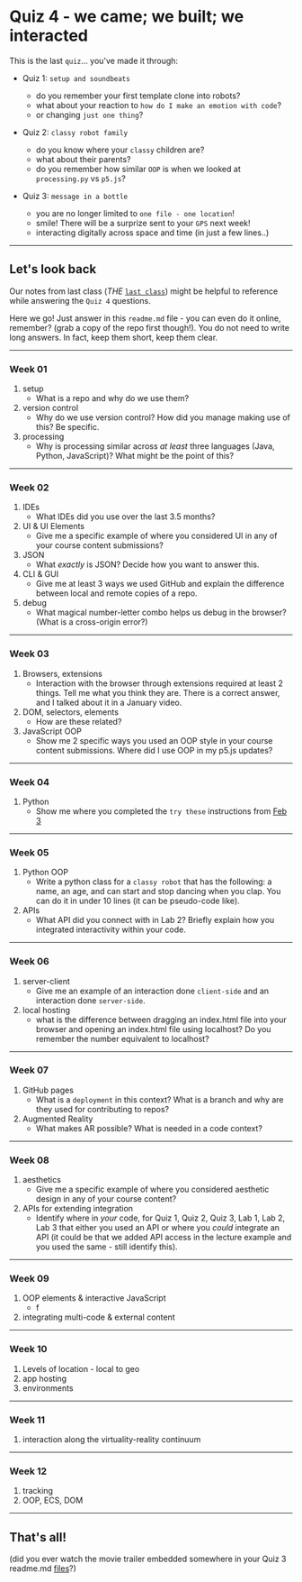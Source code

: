 # Quiz 4 - we came; we built; we interacted

This is the last `quiz`... you've made it through:

- Quiz 1: `setup and soundbeats`
	- do you remember your first template clone into robots?
  - what about your reaction to `how do I make an emotion with code`? 
  - or changing `just one thing`?

- Quiz 2: `classy robot family`
	- do you know where your `classy` children are?
	- what about their parents? 
	- do you remember how similar `OOP` is when we looked at `processing.py` vs `p5.js`?

- Quiz 3: `message in a bottle`
  - you are no longer limited to `one file - one location`!
  - smile! There will be a surprize sent to your `GPS` next week!
  - interacting digitally across space and time (in just a few lines..)

---

## Let's look back

Our notes from last class (_THE_ [`last class`](last-class.md)) might be helpful to reference while answering the `Quiz 4` questions.

Here we go! Just answer in this `readme.md` file - you can even do it online, remember? (grab a copy of the repo first though!). You do not need to write long answers. In fact, keep them short, keep them clear.

---

### Week 01

1. setup
   - What is a repo and why do we use them?
2. version control
   - Why do we use version control? How did you manage making use of this? Be specific.
3. processing
   - Why is processing similar across _at least_ three languages (Java, Python, JavaScript)? What might be the point of this?

---

### Week 02

1. IDEs
   - What IDEs did you use over the last 3.5 months?
2. UI & UI Elements
   - Give me a specific example of where you considered UI in any of your course content submissions?
3. JSON
   - What _exactly_ is JSON? Decide how you want to answer this.
4. CLI & GUI
   - Give me at least 3 ways we used GitHub and explain the difference between local and remote copies of a repo.
5. debug
   - What magical number-letter combo helps us debug in the browser? (What is a cross-origin error?) 

---

### Week 03

1. Browsers, extensions
   - Interaction with the browser through extensions required at least 2 things. Tell me what you think they are. There is a correct answer, and I talked about it in a January video.
2. DOM, selectors, elements
   - How are these related? 
3. JavaScript OOP
   - Show me 2 specific ways you used an OOP style in your course content submissions. Where did I use OOP in my p5.js updates?

---

### Week 04

1. Python
   - Show me where you completed the `try these` instructions from [Feb 3](https://github.com/robots-make-art-too/EECS_1720/tree/main/General-Content/Content_by_Week/Week04/Week04-live_code)

---

### Week 05

1. Python OOP
   - Write a python class for a `classy robot` that has the following: a name, an age, and can start and stop dancing when you clap. You can do it in under 10 lines (it can be pseudo-code like).
2. APIs
   - What API did you connect with in Lab 2? Briefly explain how you integrated interactivity within your code. 

---

### Week 06

1. server-client
   - Give me an example of an interaction done `client-side` and an interaction done `server-side`.
2. local hosting
   - what is the difference between dragging an index.html file into your browser and opening an index.html file using localhost? Do you remember the number equivalent to localhost? 

---

### Week 07

1. GitHub pages
   - What is a `deployment` in this context? What is a branch and why are they used for contributing to repos? 
2. Augmented Reality
   - What makes AR possible? What is needed in a code context?

---

### Week 08

1. aesthetics
   - Give me a specific example of where you considered aesthetic design in any of your course content?
2. APIs for extending integration
   - Identify where in _your_ code, for Quiz 1, Quiz 2, Quiz 3, Lab 1, Lab 2, Lab 3 that either you used an API or where you _could_ integrate an API (it could be that we added API access in the lecture example and you used the same - still identify this).

---

### Week 09

1. OOP elements & interactive JavaScript
   - f
2. integrating multi-code & external content

---

### Week 10

1. Levels of location - local to geo
2. app hosting
3. environments

---

### Week 11

1. interaction along the virtuality-reality continuum

---

### Week 12

1. tracking
2. OOP, ECS, DOM

---

## That's all!

(did you ever watch the movie trailer embedded somewhere in your Quiz 3 readme.md [files](https://github.com/robots-make-art-too/Quiz_3-message-in-a-bottle)?)